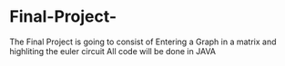 # Final-Project-
The Final Project is going to consist of Entering a Graph in a matrix and highliting the euler circuit
All code will be done in JAVA

